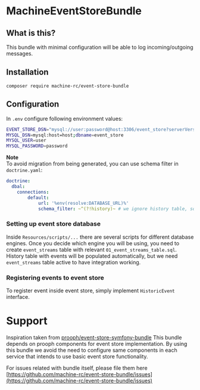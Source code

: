 MachineEventStoreBundle
=========================

What is this?
-------------

This bundle with minimal configuration will be able to log incoming/outgoing messages.

Installation
------------

    composer require machine-rc/event-store-bundle

Configuration
-------------
In `.env` configure following environment values:  
```bash
EVENT_STORE_DSN="mysql://user:password@host:3306/event_store?serverVersion=5.7&charset=utf8"
MYSQL_DSN=mysql:host=host;dbname=event_store
MYSQL_USER=user
MYSQL_PASSWORD=password
```

**Note**  
To avoid migration from being generated, you can use schema filter in `doctrine.yaml`:
```yaml
doctrine:
  dbal:
    connections:
        default:
            url: '%env(resolve:DATABASE_URL)%'
            schema_filter: ~^(?!history)~ # we ignore history table, so migration will not pick up this change
```

### Setting up event store database
Inside `Resources/scripts/...` there are several scripts for different database engines.
Once you decide which engine you will be using, 
you need to create `event_streams` table with relevant `01_event_streams_table.sql`.
History table with events will be populated automatically, but we need `event_streams` table active to have integration working.

### Registering events to event store
To register event inside event store, simply implement `HistoricEvent` interface.

# Support

Inspiration taken from [prooph/event-store-symfony-bundle](https://github.com/prooph/event-store-symfony-bundle)
This bundle depends on prooph components for event store implementation.
By using this bundle we avoid the need to configure same components in each service
that intends to use basic event store functionality.

For issues related with bundle itself, 
please file them here [https://github.com/machine-rc/event-store-bundle/issues](https://github.com/machine-rc/event-store-bundle/issues)